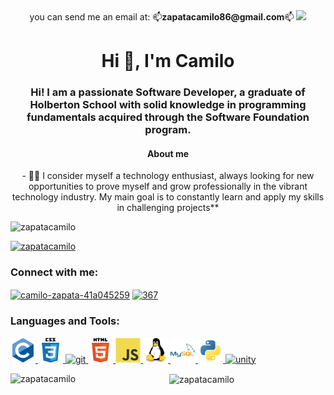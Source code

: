 <div id ="header" align="center" >
    <h14 align="center">you can send me an email at: 📫<b>zapatacamilo86@gmail.com</b>📫</h4>
    <img src="https://media.giphy.com/media/2IudUHdI075HL02Pkk/giphy.gif" width"100"/>
    <h1 align="center">Hi 👋, I'm Camilo</h1>
<h3 align="center">Hi! I am a passionate Software Developer, a graduate of Holberton School with solid knowledge in programming fundamentals acquired through the Software Foundation program.</h3>
<h4>About me</h4>
- 👨‍💻 I consider myself a technology enthusiast, always looking for new opportunities to prove myself and grow professionally in the vibrant technology industry. My main goal is to constantly learn and apply my skills in challenging projects**


<p align="left"> <img src="https://komarev.com/ghpvc/?username=zapatacamilo&label=Profile%20views&color=0e75b6&style=flat" alt="zapatacamilo" /> </p>

<p align="left"> <a href="https://github.com/ryo-ma/github-profile-trophy"><img src="https://github-profile-trophy.vercel.app/?username=zapatacamilo" alt="zapatacamilo" /></a> </p>

<h3 align="left">Connect with me:</h3>
<p align="left">
<a href="https://linkedin.com/in/camilo-zapata-41a045259" target="blank"><img align="center" src="https://raw.githubusercontent.com/rahuldkjain/github-profile-readme-generator/master/src/images/icons/Social/linked-in-alt.svg" alt="camilo-zapata-41a045259" height="30" width="40" /></a>
<a href="https://discord.gg/367" target="blank"><img align="center" src="https://raw.githubusercontent.com/rahuldkjain/github-profile-readme-generator/master/src/images/icons/Social/discord.svg" alt="367" height="30" width="40" /></a>
</p>

<h3 align="left">Languages and Tools:</h3>
<p align="left"> <a href="https://www.cprogramming.com/" target="_blank" rel="noreferrer"> <img src="https://raw.githubusercontent.com/devicons/devicon/master/icons/c/c-original.svg" alt="c" width="40" height="40"/> </a> <a href="https://www.w3schools.com/css/" target="_blank" rel="noreferrer"> <img src="https://raw.githubusercontent.com/devicons/devicon/master/icons/css3/css3-original-wordmark.svg" alt="css3" width="40" height="40"/> </a> <a href="https://git-scm.com/" target="_blank" rel="noreferrer"> <img src="https://www.vectorlogo.zone/logos/git-scm/git-scm-icon.svg" alt="git" width="40" height="40"/> </a> <a href="https://www.w3.org/html/" target="_blank" rel="noreferrer"> <img src="https://raw.githubusercontent.com/devicons/devicon/master/icons/html5/html5-original-wordmark.svg" alt="html5" width="40" height="40"/> </a> <a href="https://developer.mozilla.org/en-US/docs/Web/JavaScript" target="_blank" rel="noreferrer"> <img src="https://raw.githubusercontent.com/devicons/devicon/master/icons/javascript/javascript-original.svg" alt="javascript" width="40" height="40"/> </a> <a href="https://www.linux.org/" target="_blank" rel="noreferrer"> <img src="https://raw.githubusercontent.com/devicons/devicon/master/icons/linux/linux-original.svg" alt="linux" width="40" height="40"/> </a> <a href="https://www.mysql.com/" target="_blank" rel="noreferrer"> <img src="https://raw.githubusercontent.com/devicons/devicon/master/icons/mysql/mysql-original-wordmark.svg" alt="mysql" width="40" height="40"/> </a> <a href="https://www.python.org" target="_blank" rel="noreferrer"> <img src="https://raw.githubusercontent.com/devicons/devicon/master/icons/python/python-original.svg" alt="python" width="40" height="40"/> </a> <a href="https://unity.com/" target="_blank" rel="noreferrer"> <img src="https://www.vectorlogo.zone/logos/unity3d/unity3d-icon.svg" alt="unity" width="40" height="40"/> </a> </p>

<p><img align="left" src="https://github-readme-stats.vercel.app/api/top-langs?username=zapatacamilo&show_icons=true&locale=en&layout=compact" alt="zapatacamilo" /></p>

<p>&nbsp;<img align="center" src="https://github-readme-stats.vercel.app/api?username=zapatacamilo&show_icons=true&locale=en" alt="zapatacamilo" /></p>

</div>

<!--
**ZapataCamilo/ZapataCamilo** is a ✨ _special_ ✨ repository because its `README.md` (this file) appears on your GitHub profile.

Here are some ideas to get you started:

- 🔭 I’m currently working on ...
- 🌱 I’m currently learning ...
- 👯 I’m looking to collaborate on ...
- 🤔 I’m looking for help with ...
- 💬 Ask me about ...
- 📫 How to reach me: ...
- 😄 Pronouns: ...
- ⚡ Fun fact: ...
-->
